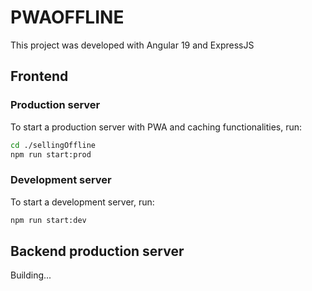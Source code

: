 # PWAOFFLINE

This project was developed with Angular 19 and ExpressJS

## Frontend

### Production server

To start a production server with PWA and caching functionalities, run:

```bash
cd ./sellingOffline
npm run start:prod
```

### Development server

To start a development server, run:

```bash
npm run start:dev
```


## Backend production server

Building...